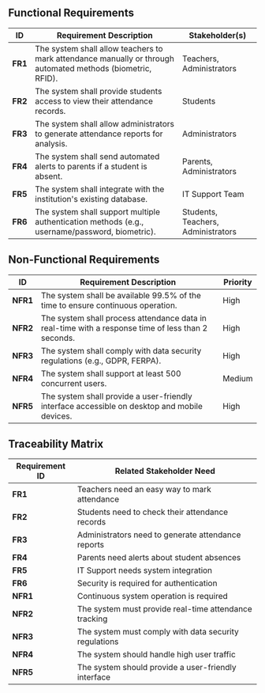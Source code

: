 ## Functional Requirements

| ID | Requirement Description | Stakeholder(s) |
|----|--------------------------|---------------|
| **FR1** | The system shall allow teachers to mark attendance manually or through automated methods (biometric, RFID). | Teachers, Administrators |
| **FR2** | The system shall provide students access to view their attendance records. | Students |
| **FR3** | The system shall allow administrators to generate attendance reports for analysis. | Administrators |
| **FR4** | The system shall send automated alerts to parents if a student is absent. | Parents, Administrators |
| **FR5** | The system shall integrate with the institution's existing database. | IT Support Team |
| **FR6** | The system shall support multiple authentication methods (e.g., username/password, biometric). | Students, Teachers, Administrators |

## Non-Functional Requirements

| ID | Requirement Description | Priority |
|----|-------------------------|----------|
| **NFR1** | The system shall be available 99.5% of the time to ensure continuous operation. | High |
| **NFR2** | The system shall process attendance data in real-time with a response time of less than 2 seconds. | High |
| **NFR3** | The system shall comply with data security regulations (e.g., GDPR, FERPA). | High |
| **NFR4** | The system shall support at least 500 concurrent users. | Medium |
| **NFR5** | The system shall provide a user-friendly interface accessible on desktop and mobile devices. | High |

## Traceability Matrix

| Requirement ID | Related Stakeholder Need |
|---------------|-------------------------|
| **FR1** | Teachers need an easy way to mark attendance |
| **FR2** | Students need to check their attendance records |
| **FR3** | Administrators need to generate attendance reports |
| **FR4** | Parents need alerts about student absences |
| **FR5** | IT Support needs system integration |
| **FR6** | Security is required for authentication |
| **NFR1** | Continuous system operation is required |
| **NFR2** | The system must provide real-time attendance tracking |
| **NFR3** | The system must comply with data security regulations |
| **NFR4** | The system should handle high user traffic |
| **NFR5** | The system should provide a user-friendly interface |

